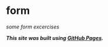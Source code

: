 # form
*some form excercises*

***This site was built using [GitHub Pages](https://karolinarojecka.github.io/form/).***
